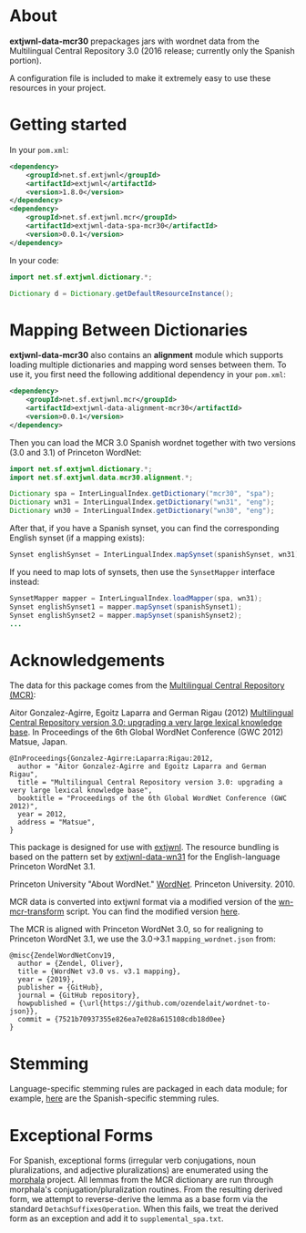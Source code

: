 # About

**extjwnl-data-mcr30** prepackages jars with wordnet data from the Multilingual
Central Repository 3.0 (2016 release; currently only the Spanish portion).

A configuration file is included to make it extremely easy to use
these resources in your project.

# Getting started

In your `pom.xml`:

```xml
<dependency>
    <groupId>net.sf.extjwnl</groupId>
    <artifactId>extjwnl</artifactId>
    <version>1.8.0</version>
</dependency>
<dependency>
    <groupId>net.sf.extjwnl.mcr</groupId>
    <artifactId>extjwnl-data-spa-mcr30</artifactId>
    <version>0.0.1</version>
</dependency>
```

In your code:

```java
import net.sf.extjwnl.dictionary.*;

Dictionary d = Dictionary.getDefaultResourceInstance();
```

# Mapping Between Dictionaries

**extjwnl-data-mcr30** also contains an **alignment** module which supports
loading multiple dictionaries and mapping word senses between them.  To
use it, you first need the following additional dependency in your `pom.xml`:

```xml
<dependency>
    <groupId>net.sf.extjwnl.mcr</groupId>
    <artifactId>extjwnl-data-alignment-mcr30</artifactId>
    <version>0.0.1</version>
</dependency>
```

Then you can load the MCR 3.0 Spanish wordnet together with two
versions (3.0 and 3.1) of Princeton WordNet:

```java
import net.sf.extjwnl.dictionary.*;
import net.sf.extjwnl.data.mcr30.alignment.*;

Dictionary spa = InterLingualIndex.getDictionary("mcr30", "spa");
Dictionary wn31 = InterLingualIndex.getDictionary("wn31", "eng");
Dictionary wn30 = InterLingualIndex.getDictionary("wn30", "eng");
```

After that, if you have a Spanish synset, you can find the corresponding
English synset (if a mapping exists):

```java
Synset englishSynset = InterLingualIndex.mapSynset(spanishSynset, wn31);
```

If you need to map lots of synsets, then use the `SynsetMapper` interface
instead:

```java
SynsetMapper mapper = InterLingualIndex.loadMapper(spa, wn31);
Synset englishSynset1 = mapper.mapSynset(spanishSynset1);
Synset englishSynset2 = mapper.mapSynset(spanishSynset2);
...
```

# Acknowledgements

The data for this package comes from the [Multilingual Central Repository (MCR)](https://adimen.si.ehu.es/web/MCR):

Aitor Gonzalez-Agirre, Egoitz Laparra and German Rigau (2012)
[Multilingual Central Repository version 3.0: upgrading a very large lexical knowledge base](http://adimen.si.ehu.es/~rigau/publications/gwc12-glr.pdf). In Proceedings of the 6th Global WordNet Conference (GWC 2012) Matsue, Japan.

    @InProceedings{Gonzalez-Agirre:Laparra:Rigau:2012,
      author = "Aitor Gonzalez-Agirre and Egoitz Laparra and German Rigau",
      title = "Multilingual Central Repository version 3.0: upgrading a very large lexical knowledge base",
      booktitle = "Proceedings of the 6th Global WordNet Conference (GWC 2012)",
      year = 2012,
      address = "Matsue",
    }

This package is designed for use with
[extjwnl](https://github.com/extjwnl/extjwnl).  The resource bundling
is based on the pattern set by
[extjwnl-data-wn31](https://github.com/extjwnl/extjwnl-data-wn31) for
the English-language Princeton WordNet 3.1.

Princeton University "About WordNet."
[WordNet](http://wordnet.princeton.edu). Princeton University. 2010.

MCR data is converted into extjwnl format via a modified version of the [wn-mcr-transform](https://github.com/pln-fing-udelar/wn-mcr-transform) script.  You can find the modified version [here](https://github.com/lingeringsocket/wn-mcr-transform).

The MCR is aligned with Princeton WordNet 3.0, so for realigning to Princeton WordNet 3.1, we use the 3.0->3.1 `mapping_wordnet.json` from:

    @misc{ZendelWordNetConv19,
      author = {Zendel, Oliver},
      title = {WordNet v3.0 vs. v3.1 mapping},
      year = {2019},
      publisher = {GitHub},
      journal = {GitHub repository},
      howpublished = {\url{https://github.com/ozendelait/wordnet-to-json}},
      commit = {7521b70937355e826ea7e028a615108cdb18d0ee}
    }

# Stemming

Language-specific stemming rules are packaged in each data module; for
example, [here](lang-spa/src/main/resources/net/sf/extjwnl/data/mcr30/spa/res_properties.xml)
are the Spanish-specific stemming rules.

# Exceptional Forms

For Spanish, exceptional forms (irregular verb conjugations, noun pluralizations, and adjective pluralizations) are enumerated using
the [morphala](https://github.com/lingeringsocket/morphala) project.  All lemmas from the MCR dictionary are run through morphala's conjugation/pluralization routines.  From the resulting derived form, we attempt to reverse-derive the lemma as a base form via the standard `DetachSuffixesOperation`.  When this fails, we treat the derived form as an exception and add it to `supplemental_spa.txt`.
